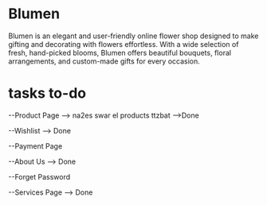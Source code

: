 # Blumen
Blumen is an elegant and user-friendly online flower shop designed to make gifting and decorating with flowers effortless. With a wide selection of fresh, hand-picked blooms, Blumen offers beautiful bouquets, floral arrangements, and custom-made gifts for every occasion.



# tasks to-do

--Product Page --> na2es swar el products ttzbat -->Done

--Wishlist --> Done

--Payment Page

--About Us --> Done

--Forget Password

--Services Page --> Done
